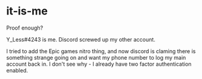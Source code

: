 # it-is-me
Proof enough?

Y_Less#4243 is me.  Discord screwed up my other account.

I tried to add the Epic games nitro thing, and now discord is claming there is something strange going on and want my phone number to log my main account back in.  I don't see why - I already have two factor authentication enabled.

